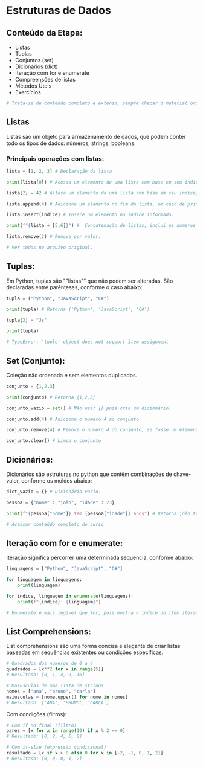 # Estruturas de Dados

## Conteúdo da Etapa:

- Listas
- Tuplas
- Conjuntos (set)
- Dicionários (dict)
- Iteração com for e enumerate
- Compreensões de listas
- Métodos Úteis
- Exercícios

```python
# Trata-se de conteúdo complexo e extenso, sempre checar o material original e a documentação oficial da linguagem.
```

## Listas

Listas são um objeto para armazenamento de dados, que podem conter todo os tipos de dados: números, strings, booleans.

### Principais operações com listas:

```python
lista = [1, 2, 3] # Declaração da lista

print(lista[0]) # Acessa um elemento de uma lista com base em seu índice, no caso, retornaria o valor 1.

lista[2] = 42 # Altera um elemento de uma lista com base em seu índice, caso eu desse um print(lista) iria retornar: [1, 2, 42]

lista.append(4) # Adiciona um elemento no fim da lista, em caso de print(lista) retornaria: [1, 2, 3, 4]

lista.insert(indice) # Insere um elemento no índice informado.

print(f"{lista + [5,6]}") #  Concatenação de listas, inclui os numeros 5 e 6 na lista declarada anteriormente.

lista.remove(2) # Remove por valor.

# Ver todas no arquivo original.
```

## Tuplas:

Em Python, tuplas são ""listas"" que não podem ser alteradas. São declaradas entre parênteses, conforme o caso abaixo:

```python
tupla = ("Python", "JavaScript", "C#")

print(tupla) # Retorna ('Python', 'JavaScript', 'C#')

tupla[2] = "Js"

print(tupla)

# TypeError: 'tuple' object does not support item assignment
```

## Set (Conjunto):

Coleção não ordenada e sem elementos duplicados.

```python
conjunto = {1,2,3}

print(conjunto) # Retorna {1,2,3}

conjunto_vazio = set() # Não usar {} pois cria um dicionário.

conjunto.add(4) # Adiciona o numero 4 ao conjunto

conjunto.remove(4) # Remove o número 4 do conjunto, se fosse um elemento inexistente geraria erro.

conjunto.clear() # Limpa o conjunto
```

## Dicionários:

Dicionários são estruturas no python que contêm combinações de chave-valor, conforme os moldes abaixo:

```python
dict_vazio = {} # Dicionário vazio.

pessoa = {"nome" : "joão", "idade" : 23}

print(f"{pessoa["nome"]} tem {pessoa["idade"]} anos") # Retorna joão tem 23 anos.

# Acessar conteúdo completo do curso.
```

## Iteração com for e enumerate:

Iteração significa percorrer uma determinada sequencia, conforme abaixo:

```python
linguagens = ["Python", "JavaScript", "C#"]

for linguagem in linguagens:
    print(linguagem)

for indice, linguagem in enumerate(linguagens):
    print(f"{indice}: {linguagem}")

# Enumerate é mais legível que for, pois mostra o índice do item iterado.
```

## List Comprehensions:

List comprehensions são uma forma concisa e elegante de criar listas baseadas em sequências existentes ou condições específicas.

```python
# Quadrados dos números de 0 a 4
quadrados = [x**2 for x in range(5)]
# Resultado: [0, 1, 4, 9, 16]

# Maiúsculas de uma lista de strings
nomes = ["ana", "bruno", "carla"]
maiusculas = [nome.upper() for nome in nomes]
# Resultado: ['ANA', 'BRUNO', 'CARLA']
```

Com condições (filtros):

```python
# Com if no final (filtro)
pares = [x for x in range(10) if x % 2 == 0]
# Resultado: [0, 2, 4, 6, 8]

# Com if-else (expressão condicional)
resultado = [x if x > 0 else 0 for x in [-2, -1, 0, 1, 2]]
# Resultado: [0, 0, 0, 1, 2]
```
